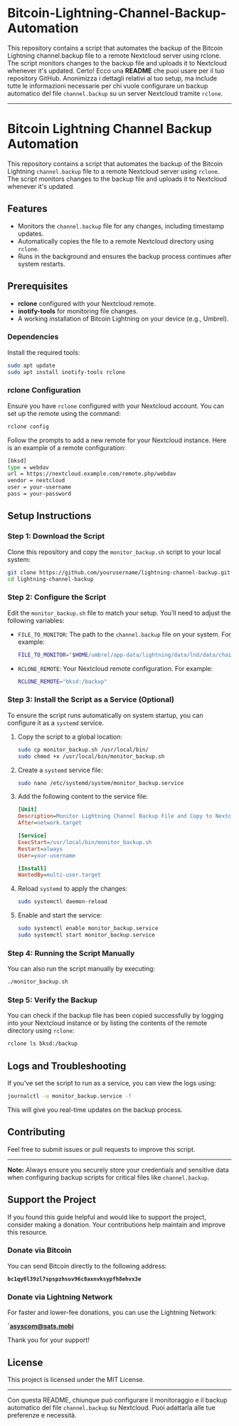 # Bitcoin-Lightning-Channel-Backup-Automation
This repository contains a script that automates the backup of the Bitcoin Lightning channel.backup file to a remote Nextcloud server using rclone. The script monitors changes to the backup file and uploads it to Nextcloud whenever it's updated.
Certo! Ecco una **README** che puoi usare per il tuo repository GitHub. Anonimizza i dettagli relativi al tuo setup, ma include tutte le informazioni necessarie per chi vuole configurare un backup automatico del file `channel.backup` su un server Nextcloud tramite `rclone`.

---

# Bitcoin Lightning Channel Backup Automation

This repository contains a script that automates the backup of the Bitcoin Lightning `channel.backup` file to a remote Nextcloud server using `rclone`. The script monitors changes to the backup file and uploads it to Nextcloud whenever it's updated. 

## Features
- Monitors the `channel.backup` file for any changes, including timestamp updates.
- Automatically copies the file to a remote Nextcloud directory using `rclone`.
- Runs in the background and ensures the backup process continues after system restarts.

## Prerequisites
- **rclone** configured with your Nextcloud remote.
- **inotify-tools** for monitoring file changes.
- A working installation of Bitcoin Lightning on your device (e.g., Umbrel).

### Dependencies
Install the required tools:
```bash
sudo apt update
sudo apt install inotify-tools rclone
```

### rclone Configuration
Ensure you have `rclone` configured with your Nextcloud account. You can set up the remote using the command:
```bash
rclone config
```
Follow the prompts to add a new remote for your Nextcloud instance. Here is an example of a remote configuration:

```bash
[bksd]
type = webdav
url = https://nextcloud.example.com/remote.php/webdav
vendor = nextcloud
user = your-username
pass = your-password
```

## Setup Instructions

### Step 1: Download the Script
Clone this repository and copy the `monitor_backup.sh` script to your local system:

```bash
git clone https://github.com/yourusername/lightning-channel-backup.git
cd lightning-channel-backup
```

### Step 2: Configure the Script
Edit the `monitor_backup.sh` file to match your setup. You’ll need to adjust the following variables:

- `FILE_TO_MONITOR`: The path to the `channel.backup` file on your system. For example:
  ```bash
  FILE_TO_MONITOR="$HOME/umbrel/app-data/lightning/data/lnd/data/chain/bitcoin/mainnet/channel.backup"
  ```

- `RCLONE_REMOTE`: Your Nextcloud remote configuration. For example:
  ```bash
  RCLONE_REMOTE="bksd:/backup"
  ```

### Step 3: Install the Script as a Service (Optional)
To ensure the script runs automatically on system startup, you can configure it as a `systemd` service.

1. Copy the script to a global location:
   ```bash
   sudo cp monitor_backup.sh /usr/local/bin/
   sudo chmod +x /usr/local/bin/monitor_backup.sh
   ```

2. Create a `systemd` service file:
   ```bash
   sudo nano /etc/systemd/system/monitor_backup.service
   ```

3. Add the following content to the service file:
   ```ini
   [Unit]
   Description=Monitor Lightning Channel Backup File and Copy to Nextcloud
   After=network.target

   [Service]
   ExecStart=/usr/local/bin/monitor_backup.sh
   Restart=always
   User=your-username

   [Install]
   WantedBy=multi-user.target
   ```

4. Reload `systemd` to apply the changes:
   ```bash
   sudo systemctl daemon-reload
   ```

5. Enable and start the service:
   ```bash
   sudo systemctl enable monitor_backup.service
   sudo systemctl start monitor_backup.service
   ```

### Step 4: Running the Script Manually
You can also run the script manually by executing:
```bash
./monitor_backup.sh
```

### Step 5: Verify the Backup
You can check if the backup file has been copied successfully by logging into your Nextcloud instance or by listing the contents of the remote directory using `rclone`:

```bash
rclone ls bksd:/backup
```

## Logs and Troubleshooting
If you've set the script to run as a service, you can view the logs using:
```bash
journalctl -u monitor_backup.service -f
```

This will give you real-time updates on the backup process.

## Contributing
Feel free to submit issues or pull requests to improve this script.

---

**Note:** Always ensure you securely store your credentials and sensitive data when configuring backup scripts for critical files like `channel.backup`.

## Support the Project

If you found this guide helpful and would like to support the project, consider making a donation. Your contributions help maintain and improve this resource.

### Donate via Bitcoin
You can send Bitcoin directly to the following address:

**`bc1qy0l39zl7spspzhsuv96c8axnvksypfh8ehvx3e`**

### Donate via Lightning Network
For faster and lower-fee donations, you can use the Lightning Network:

**`asyscom@sats.mobi**

Thank you for your support!

## License
This project is licensed under the MIT License.

---

Con questa README, chiunque può configurare il monitoraggio e il backup automatico del file `channel.backup` su Nextcloud. Puoi adattarla alle tue preferenze e necessità.
